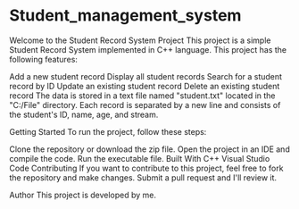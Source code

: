 # Student_management_system

Welcome to the Student Record System Project
This project is a simple Student Record System implemented in C++ language. This project has the following features:

Add a new student record
Display all student records
Search for a student record by ID
Update an existing student record
Delete an existing student record
The data is stored in a text file named "student.txt" located in the "C:/File" directory. Each record is separated by a new line and consists of the student's ID, name, age, and stream.

Getting Started
To run the project, follow these steps:

Clone the repository or download the zip file.
Open the project in an IDE and compile the code.
Run the executable file.
Built With
C++
Visual Studio Code
Contributing
If you want to contribute to this project, feel free to fork the repository and make changes. Submit a pull request and I'll review it.

Author
This project is developed by me.

